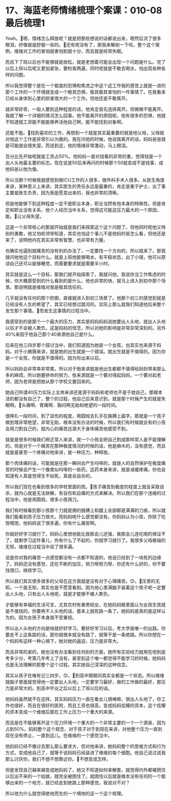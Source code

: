 # 17、海蓝老师情绪梳理个案课：010-08 最后梳理1

Yeah。🎼嗯，情绪怎么释放呢？就是把那些想说的话都说出来，嗯然后流了很多眼泪，好像就是舒服一些的。🎼还有呢没有了，那我来解剖一下哈，整个这个案例，维维对工作的害怕就害怕到就十分，而且就是经常失眠。

而且下了班以后也不能够就是放松，就是老想着可能会出现一个问题是什么。完了以后上班以后呢又更加紧张，要检查两遍，同时呢就是不敢去喝水，怕出现各种各样的问题。

所以我觉得整个是在一个极度的恐惧和焦虑之中这个这工作我的感觉上就是一进的那个工作的一个环境就变成一个极其恐惧，极其极其害怕的一件事情了。在我看来已经从身体到心里的损害很大的一个工作。但他还是不敢离开。

就非常好奇，一般人要到这种程度的话，他肯定首先选择离开。但微微不能离开。我就了解一个详细的情况怎么回事。他不能离开的原因呢，他有很多的恐惧，他就不知道就工资能不能能够养活他自己啊，能不能找到对象啊。

还能不能。🎼找到喜欢的工作，再想到一个就是其实最重要的就是他父母，父母就对他这个工作是非常引以为傲的。我在问他的时候，他说我离开的话，妈妈爸爸就是可能就会很失望。而说到这，他的情绪非常激动，马上眼泪。

百分比先开始呢就是工资占50%。他妈妈一直对钱看的非常的重，觉得钱是一个出人头地最主要的标志。现在说是50后来再问的时候那个50就变成不是钱事，成他妈爸以他为傲。

所以当那个时候我就感觉到做ICU工作的人很多，做外科手术人很多。从医生角度来讲，某种意义上来讲，其实医生的责任永远是最重的，肯定是重于护士，出了事主要是医生负责，因为我是愿意出来的，我也非常的清晰。

但是他能够下到这种程度一定不是职业本身，职业当然有他本身的特殊性。但是肯定和职业没有关系，他个人经历当中关系，觉得这可能这压力最大的一个原因，能。🎼让父母失望。

这是一个非常核心的那就开始就是我们来探索这个这个问题了。但他同时呢他又特别的勇敢，他又怕呃领导知道，其实也怕这个事儿不是他妈的爸怎么看，但他还是来了，说明他内在其实非常有智慧，也非常有力量。

也确实也逼到就痛苦的没有别的办法了，一定要找一个方向的，所以就来了。那我就问他他这个目标什么，就是上班他能够喝水，有平稳状态，出了小错，他可以原谅自己还可以能够睡觉，而需要要求就是需要半小时。

其实就是这么一个目标，那我们就开始探索了。我就问他，我说你当工作焦虑的时候，你大概感受到的什么看到的是什么，他也非常的快，就马上进入到初中那个场景。那说明就是维维对我是极其信任的。

几乎就没有任何的那个防御，直接就进入到初三场景了。他那个初三的感觉到就是已经没有人生的希望了，其实已经想过跳河的。实际上那么就我们知道他后来整个发生那个事情。🎼而发生这事情的过程当中。

我感受到的是那个一个最大的压力，其实是妈妈妈妈说她要出人头地，就出人头地以后才不会被人欺负。这是妈妈的信念，所以对她的影响是非常非常深刻的。另外40%来因于他自己那个40来源他自己是什么。

后来在他三四岁那个探讨当中，我们知道因为她是一个女孩，也其实也来源于妈妈。对于小微薇来讲，就是她的出生就是一个错误。就出生就是不值得的。因为你是一个女孩，你就是不值得的。因为你出来以后。

所以妈妈会非常幸非常累。所以对于她来讲就是他出生都都不值得给妈妈带来那么多的麻烦。所以她要拼命的努力，依来源就是一个要对得起妈妈，一个要对起老师，因为老师是把她从那个学校又要回来的。

她自己所谓40压力实际上主体来讲还是源于妈妈和老师也不是于她自己，那根本活的都没有自己了，整个的过程，他自己后来意识到，就是那个时候产生的就是失眠啊。🎼头痛啊、胃痛啊、胸闷啊无助和绝望的一段时间。

很挣扎一段时间，到了自伤的程度，用圆规去扎手在胳膊上画字。那就是一个孩子做到理非常绝望，非常无助，根本没有办法的时候，所以我们有时候就会有的小孩会用刀割自己的，就内心的痛苦远源大于身体痛苦他感受不到。

就是是很多时候我们用正常人来讲，就一个小孩会把自己割成那样常人是不能理解的。但是对于一个痛苦在那种极度情况的时候的话，他是麻木的，没有感觉，而且就是是甚至一个疼痛对他来讲，是一种压力，种释放。

那个肉体痛的话，可能就是在那一瞬间会产生吗啡的，就是人的自然保护在极度痛苦的时候会产生一个像类似吗啡的一些药。这药本身来讲，就是减缓疼痛。你也会知道有人真是觉得生不如死，真是会自杀的。

所以我们现在也看到很多的学校里面的孩。🎼孩子痛苦到极度的程度上就会采取自杀，就内心就是无法排解，有自伤和自痛的方式来解决。所以我们在那个违维的过程当中，他是用圆规，很多小孩用刀。

我们有时候看到那小孩那个刀就是搁的胳膊上和腿上全部都是满满的刀痕，所以就我们能看到孩子压力很大。而妈妈呢什么感觉都没有。你妈妈认为小孩，你除了吃饱喝饱，他妈妈说了很多遍，你有什么痛苦啊。

你就好好学习就行了。妈妈心里想他能比我那会儿还强，我那会儿连吃喝的保证不了，就剩学习这件事儿，你有什么了不起的，你就学习就行了。我很多父母极端的无知，维维在过程当中说了很多遍。

说是你对我的痛苦一点感觉都没有一点都不知道的，他说已经到了一块死的边缘了。妈妈还没有感觉，还在不断的加压，努力呀努力呀，你还有什么好的，你不要找借口，继续学习。

所以我们其实很多很多的父母在这方面就是没有对于心理痛苦。😊，🎼压里的无知，一个是无知，其实也是不愿意看到。因为他心里满脑子装着这个孩子呢一定要出人头地，只有出人头地呢，就是才能够不被人欺负。

才能够有幸福的生活可言，尤其农村有重男轻女，在她妈妈眼里面认为女孩生孩就是不值钱的。你要再不人头地的话，基本上就死路一条了。她妈妈是真的是这样认为的。因为女孩子本身就不受重视。

所以出人头地的方向是啥就好好学习，要好好学习以后，考大学是唯一的出路。你要走不上这条路的话，那你就根本就没有路了，就等于是一条绝路。所以你想在一个妈妈有这样一种心境下，她对她的逼迫，压力是非常大。

而且非常的紧的，她也没有办法看到任何别的方面，她所有实验经力就用在他到底考多少分，考第几年考上了没有，甚至到这个唯一都觉得不能学习的时候，她妈妈也是无法理解的那整个这个过程，其实她自己深深的这种信念。

其实从孩子在唯有记三四岁。😊，🎼到高中期期间其实全都是一个状态。所以维维就脑子里面就觉得他一定要出人头地，一定要学习最好，做的工作做的最好，那压力是非常大的。到高中毕业之后以后上了班以后的话。

他妈妈虽然就不在这样。其实妈妈压力一直在看女儿很棒嘛，很出人头地了，你工作也很好，而且在很好的医院，而且工资也很高，变成妈妈炫耀的资本，这个炫耀的资本变成一个维维后面在工作上压力一个重大的来源。

而且是在不能够离开这个压力环境一个重大的一个非常主要的一个一个源泉，因为占到50%。妈妈整个这个观念，对于孩子对于到现在来讲，对他整个压力一直到现在没有停止，一直到这儿。在维维的一个感觉当中。

他妈妈已经不像过去那么那么要求大，但对他来讲，她妈妈整个的思维方式和行为方式，变成他自己了，就等于说妈妈已经装进了维维的每个细胞。他自己说过说我那么讨厌你，我们不想不想靠近你。🎼不想变成怎样。

但是发现自己越来越变成她妈妈了，她又不知道如何来解套，就觉得内外都被困住以后出不来的一个姑娘，就完全被困住了。就困住以后就是根本没有任何的一个能够出来的一个地方，就已经走到绝路上那种感觉。我说对不对？

所以他为什么就觉得绝地而生的一个境地的这一个这个梳理。